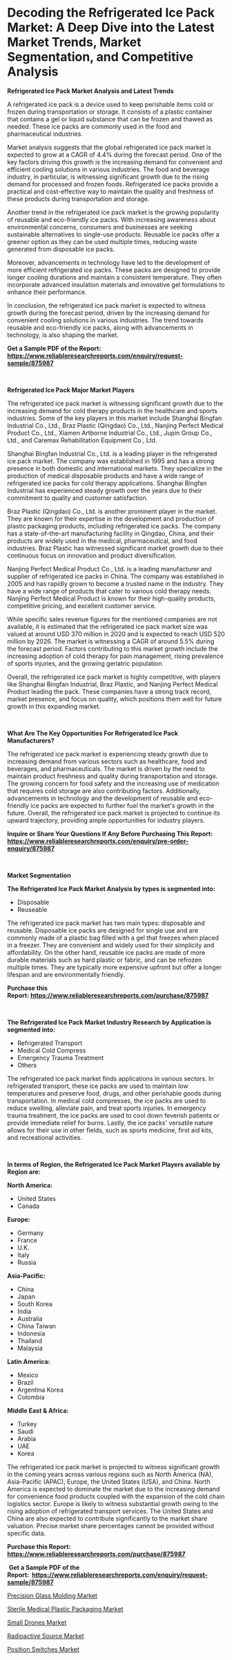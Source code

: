 <p><h1>Decoding the Refrigerated Ice Pack Market: A Deep Dive into the Latest Market Trends, Market Segmentation, and Competitive Analysis</h1></p><p><strong>Refrigerated Ice Pack Market Analysis and Latest Trends</strong></p>
<p><p>A refrigerated ice pack is a device used to keep perishable items cold or frozen during transportation or storage. It consists of a plastic container that contains a gel or liquid substance that can be frozen and thawed as needed. These ice packs are commonly used in the food and pharmaceutical industries.</p><p>Market analysis suggests that the global refrigerated ice pack market is expected to grow at a CAGR of 4.4% during the forecast period. One of the key factors driving this growth is the increasing demand for convenient and efficient cooling solutions in various industries. The food and beverage industry, in particular, is witnessing significant growth due to the rising demand for processed and frozen foods. Refrigerated ice packs provide a practical and cost-effective way to maintain the quality and freshness of these products during transportation and storage.</p><p>Another trend in the refrigerated ice pack market is the growing popularity of reusable and eco-friendly ice packs. With increasing awareness about environmental concerns, consumers and businesses are seeking sustainable alternatives to single-use products. Reusable ice packs offer a greener option as they can be used multiple times, reducing waste generated from disposable ice packs.</p><p>Moreover, advancements in technology have led to the development of more efficient refrigerated ice packs. These packs are designed to provide longer cooling durations and maintain a consistent temperature. They often incorporate advanced insulation materials and innovative gel formulations to enhance their performance.</p><p>In conclusion, the refrigerated ice pack market is expected to witness growth during the forecast period, driven by the increasing demand for convenient cooling solutions in various industries. The trend towards reusable and eco-friendly ice packs, along with advancements in technology, is also shaping the market.</p></p>
<p><strong>Get a Sample PDF of the Report:&nbsp; <a href="https://www.reliableresearchreports.com/enquiry/request-sample/875987">https://www.reliableresearchreports.com/enquiry/request-sample/875987</a></strong></p>
<p>&nbsp;</p>
<p><strong>Refrigerated Ice Pack Major Market Players</strong></p>
<p><p>The refrigerated ice pack market is witnessing significant growth due to the increasing demand for cold therapy products in the healthcare and sports industries. Some of the key players in this market include Shanghai Bingfan Industrial Co., Ltd., Braz Plastic (Qingdao) Co., Ltd., Nanjing Perfect Medical Product Co., Ltd., Xiamen Artborne Industrial Co., Ltd., Jupin Group Co., Ltd., and Caremax Rehabilitation Equipment Co., Ltd.</p><p>Shanghai Bingfan Industrial Co., Ltd. is a leading player in the refrigerated ice pack market. The company was established in 1995 and has a strong presence in both domestic and international markets. They specialize in the production of medical disposable products and have a wide range of refrigerated ice packs for cold therapy applications. Shanghai Bingfan Industrial has experienced steady growth over the years due to their commitment to quality and customer satisfaction.</p><p>Braz Plastic (Qingdao) Co., Ltd. is another prominent player in the market. They are known for their expertise in the development and production of plastic packaging products, including refrigerated ice packs. The company has a state-of-the-art manufacturing facility in Qingdao, China, and their products are widely used in the medical, pharmaceutical, and food industries. Braz Plastic has witnessed significant market growth due to their continuous focus on innovation and product diversification.</p><p>Nanjing Perfect Medical Product Co., Ltd. is a leading manufacturer and supplier of refrigerated ice packs in China. The company was established in 2005 and has rapidly grown to become a trusted name in the industry. They have a wide range of products that cater to various cold therapy needs. Nanjing Perfect Medical Product is known for their high-quality products, competitive pricing, and excellent customer service.</p><p>While specific sales revenue figures for the mentioned companies are not available, it is estimated that the refrigerated ice pack market size was valued at around USD 370 million in 2020 and is expected to reach USD 520 million by 2026. The market is witnessing a CAGR of around 5.5% during the forecast period. Factors contributing to this market growth include the increasing adoption of cold therapy for pain management, rising prevalence of sports injuries, and the growing geriatric population.</p><p>Overall, the refrigerated ice pack market is highly competitive, with players like Shanghai Bingfan Industrial, Braz Plastic, and Nanjing Perfect Medical Product leading the pack. These companies have a strong track record, market presence, and focus on quality, which positions them well for future growth in this expanding market.</p></p>
<p>&nbsp;</p>
<p><strong>What Are The Key Opportunities For Refrigerated Ice Pack Manufacturers?</strong></p>
<p><p>The refrigerated ice pack market is experiencing steady growth due to increasing demand from various sectors such as healthcare, food and beverages, and pharmaceuticals. The market is driven by the need to maintain product freshness and quality during transportation and storage. The growing concern for food safety and the increasing use of medication that requires cold storage are also contributing factors. Additionally, advancements in technology and the development of reusable and eco-friendly ice packs are expected to further fuel the market's growth in the future. Overall, the refrigerated ice pack market is projected to continue its upward trajectory, providing ample opportunities for industry players.</p></p>
<p><strong>Inquire or Share Your Questions If Any Before Purchasing This Report: <a href="https://www.reliableresearchreports.com/enquiry/pre-order-enquiry/875987">https://www.reliableresearchreports.com/enquiry/pre-order-enquiry/875987</a></strong></p>
<p>&nbsp;</p>
<p><strong>Market Segmentation</strong></p>
<p><strong>The Refrigerated Ice Pack Market Analysis by types is segmented into:</strong></p>
<p><ul><li>Disposable</li><li>Reuseable</li></ul></p>
<p><p>The refrigerated ice pack market has two main types: disposable and reusable. Disposable ice packs are designed for single use and are commonly made of a plastic bag filled with a gel that freezes when placed in a freezer. They are convenient and widely used for their simplicity and affordability. On the other hand, reusable ice packs are made of more durable materials such as hard plastic or fabric, and can be refrozen multiple times. They are typically more expensive upfront but offer a longer lifespan and are environmentally friendly.</p></p>
<p><strong>Purchase this Report:&nbsp;<a href="https://www.reliableresearchreports.com/purchase/875987">https://www.reliableresearchreports.com/purchase/875987</a></strong></p>
<p>&nbsp;</p>
<p><strong>The Refrigerated Ice Pack Market Industry Research by Application is segmented into:</strong></p>
<p><ul><li>Refrigerated Transport</li><li>Medical Cold Compress</li><li>Emergency Trauma Treatment</li><li>Others</li></ul></p>
<p><p>The refrigerated ice pack market finds applications in various sectors. In refrigerated transport, these ice packs are used to maintain low temperatures and preserve food, drugs, and other perishable goods during transportation. In medical cold compresses, the ice packs are used to reduce swelling, alleviate pain, and treat sports injuries. In emergency trauma treatment, the ice packs are used to cool down feverish patients or provide immediate relief for burns. Lastly, the ice packs' versatile nature allows for their use in other fields, such as sports medicine, first aid kits, and recreational activities.</p></p>
<p>&nbsp;</p>
<p><strong>In terms of Region, the Refrigerated Ice Pack Market Players available by Region are:</strong></p>
<p>
    <p> <strong> North America: </strong>
        <ul>
            <li>United States</li>
            <li>Canada</li>
        </ul>
        </p> 
    <p> <strong> Europe: </strong>
        <ul>
            <li>Germany</li>
            <li>France</li>
            <li>U.K.</li>
            <li>Italy</li>
            <li>Russia</li>
        </ul>
        </p> 
    <p> <strong> Asia-Pacific: </strong>
        <ul>
            <li>China</li>
            <li>Japan</li>
            <li>South Korea</li>
            <li>India</li>
            <li>Australia</li>
            <li>China Taiwan</li>
            <li>Indonesia</li>
            <li>Thailand</li>
            <li>Malaysia</li>
        </ul>
        </p> 
    <p> <strong> Latin America: </strong>
        <ul>
            <li>Mexico</li>
            <li>Brazil</li>
            <li>Argentina Korea</li>
            <li>Colombia</li>
        </ul>
        </p> 
    <p> <strong> Middle East & Africa: </strong>
        <ul>
            <li>Turkey</li>
            <li>Saudi</li>
            <li>Arabia</li>
            <li>UAE</li>
            <li>Korea</li>
        </ul>
    </p>
    </p>
<p><p>The refrigerated ice pack market is projected to witness significant growth in the coming years across various regions such as North America (NA), Asia-Pacific (APAC), Europe, the United States (USA), and China. North America is expected to dominate the market due to the increasing demand for convenience food products coupled with the expansion of the cold chain logistics sector. Europe is likely to witness substantial growth owing to the rising adoption of refrigerated transport services. The United States and China are also expected to contribute significantly to the market share valuation. Precise market share percentages cannot be provided without specific data.</p></p>
<p><strong>Purchase this Report: <a href="https://www.reliableresearchreports.com/purchase/875987">https://www.reliableresearchreports.com/purchase/875987</a></strong></p>
<p>&nbsp;<strong>Get a Sample PDF of the Report:&nbsp;&nbsp;<a href="https://www.reliableresearchreports.com/enquiry/request-sample/875987">https://www.reliableresearchreports.com/enquiry/request-sample/875987</a></strong></p>
<p><strong></strong></p>
<p><p><a href="https://www.linkedin.com/pulse/precision-glass-molding-market-size-share-global-analysis-xnn2e/">Precision Glass Molding Market</a></p><p><a href="https://medium.com/@barttrantow2023/sterile-medical-plastic-packaging-market-size-growth-forecast-2023-2030-366082cb7fc6">Sterile Medical Plastic Packaging Market</a></p><p><a href="https://medium.com/@reecebednar/small-drones-market-size-growth-forecast-2023-2030-9492166d32c2">Small Drones Market</a></p><p><a href="https://www.linkedin.com/pulse/radioactive-source-market-research-report-provides-thorough-xmqne/">Radioactive Source Market</a></p><p><a href="https://www.reportprime.com/position-switches-r2414">Position Switches Market</a></p></p>